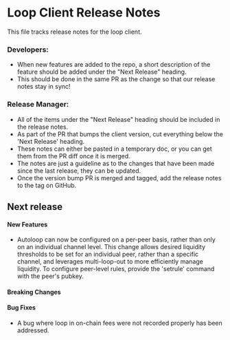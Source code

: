 # Loop Client Release Notes
This file tracks release notes for the loop client. 

### Developers: 
* When new features are added to the repo, a short description of the feature should be added under the "Next Release" heading.
* This should be done in the same PR as the change so that our release notes stay in sync!

### Release Manager: 
* All of the items under the "Next Release" heading should be included in the release notes.
* As part of the PR that bumps the client version, cut everything below the 'Next Release' heading. 
* These notes can either be pasted in a temporary doc, or you can get them from the PR diff once it is merged. 
* The notes are just a guideline as to the changes that have been made since the last release, they can be updated.
* Once the version bump PR is merged and tagged, add the release notes to the tag on GitHub.

## Next release

#### New Features
* Autoloop can now be configured on a per-peer basis, rather than only on an
  individual channel level. This change allows desired liquidity thresholds 
  to be set for an individual peer, rather than a specific channel, and 
  leverages multi-loop-out to more efficiently manage liquidity. To configure
  peer-level rules, provide the 'setrule' command with the peer's pubkey. 

#### Breaking Changes

#### Bug Fixes
* A bug where loop in on-chain fees were not recorded properly has been 
  addressed.
